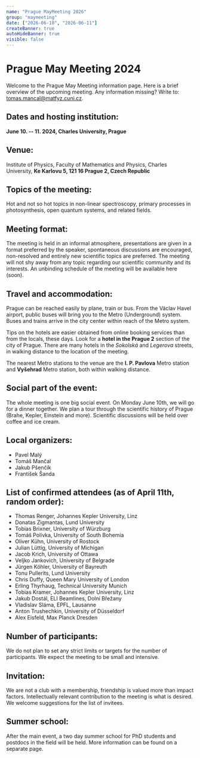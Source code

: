 ```yaml
---
name: "Prague MayMeeting 2026"
group: "maymeeting"
date: ["2026-06-10", "2026-06-11"]
createBanner: true
autoHideBanner: true
visible: false
---
```

# Prague May Meeting 2024

Welcome to the Prague May Meeting information page. Here is a brief overview of the upcoming meeting. Any information missing? Write to: [tomas.mancal@matfyz.cuni.cz](mailto:mancal@matfyz.cuni.cz).

## Dates and hosting institution: 

**June 10. -- 11. 2024, Charles University, Prague**

## Venue:
Institute of Physics, Faculty of Mathematics and Physics, Charles University, **Ke Karlovu 5, 121 16 Prague 2, Czech Republic**

## Topics of the meeting: 
Hot and not so hot topics in non-linear spectroscopy, primary processes in photosynthesis, open quantum systems, and related fields.

## Meeting format:

The meeting is held in an informal atmosphere, presentations are given in a format preferred by the speaker, spontaneous discussions are encouraged, non-resolved and entirely new scientific topics are preferred. The meeting will not shy away from any topic regarding our scientific community and its interests. An unbinding schedule of the meeting will be available here (soon).

## Travel and accommodation:

Prague can be reached easily by plane, train or bus. From the Václav Havel airport, public buses will bring you to the Metro (Underground) system. Buses and trains arrive in the city center within reach of the Metro system.

Tips on the hotels are easier obtained from online booking services than from the locals, these days. Look for a **hotel in the Prague 2** section of the city of Prague. There are many hotels in the *Sokolská* and *Legerova* streets, in walking distance to the location of the meeting.

The nearest Metro stations to the venue are the **I. P. Pavlova** Metro station and **Vyšehrad** Metro station, both within walking distance.

## Social part of the event:

The whole meeting is one big social event. On Monday June 10th, we will go for a dinner together. We plan a tour through the scientific history of Prague (Brahe, Kepler, Einstein and more). Scientific discussions will be held over coffee and ice cream.

## Local organizers:

- Pavel Malý
- Tomáš Mančal
- Jakub Pšenčík
- František Šanda

## List of confirmed attendees (as of April 11th, random order):

- Thomas Renger, Johannes Kepler University, Linz
- Donatas Zigmantas, Lund University
- Tobias Brixner, University of Würzburg
- Tomáš Polívka, University of South Bohemia
- Oliver Kühn, University of Rostock
- Julian Lüttig, University of Michigan
- Jacob Krich, University of Ottawa
- Veljko Jankovich, University of Belgrade
- Jürgen Köhler, University of Bayreuth
- Tonu Pullerits, Lund University
- Chris Duffy, Queen Mary University of London
- Erling Thyrhaug, Technical University Munich
- Tobias Kramer, Johannes Kepler University, Linz
- Jakub Dostál, ELI Beamlines, Dolní Břežany
- Vladislav Sláma, EPFL, Lausanne
- Anton Trushechkin, University of Düsseldorf
- Alex Eisfeld, Max Planck Dresden

## Number of participants: 

We do not plan to set any strict limits or targets for the number of participants. We expect the meeting to be small and intensive.

## Invitation: 

We are not a club with a membership, friendship is valued more than impact factors. Intellectually relevant contribution to the meeting is what is desired. We welcome suggestions for the list of invitees.

## Summer school: 

After the main event, a two day summer school for PhD students and postdocs in the field will be held. More information can be found on a separate page.